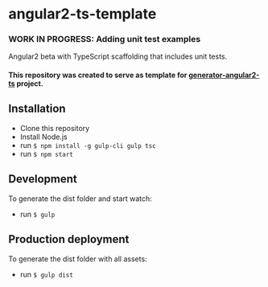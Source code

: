# angular2-ts-template
### WORK IN PROGRESS: Adding unit test examples

Angular2 beta with TypeScript scaffolding that includes unit tests.

#### This repository was created to serve as template for [generator-angular2-ts](https://github.com/rrgarciach/generator-angular2-ts) project.
  
## Installation
* Clone this repository
* Install Node.js
* run `$ npm install -g gulp-cli gulp tsc`
* run `$ npm start`

## Development
To generate the dist folder and start watch:
* run `$ gulp`

## Production deployment
To generate the dist folder with all assets:
* run `$ gulp dist`

